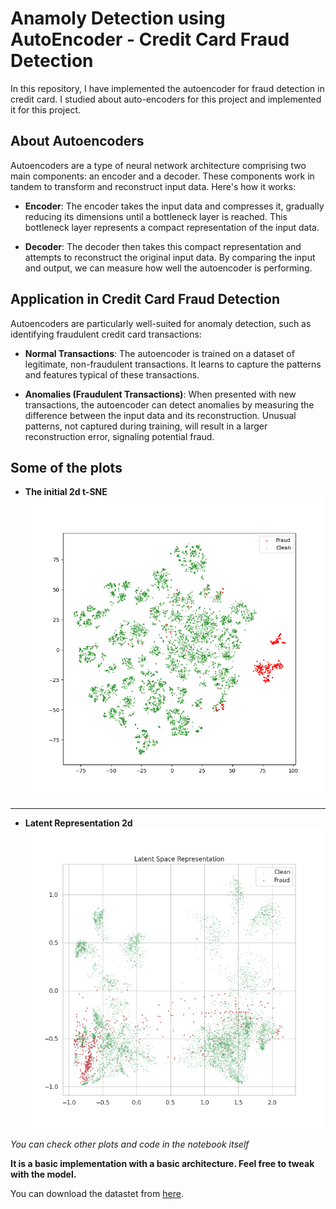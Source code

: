 # Anamoly Detection using AutoEncoder - Credit Card Fraud Detection

In this repository, I have implemented the autoencoder for fraud detection in credit card. I studied about auto-encoders for this 
project and implemented it for this project. 

## About Autoencoders
Autoencoders are a type of neural network architecture comprising two main components: an encoder and a decoder. These components work in tandem to transform and reconstruct input data. Here's how it works:

- **Encoder**: The encoder takes the input data and compresses it, gradually reducing its dimensions until a bottleneck layer is reached. This bottleneck layer represents a compact representation of the input data.

- **Decoder**: The decoder then takes this compact representation and attempts to reconstruct the original input data. By comparing the input and output, we can measure how well the autoencoder is performing.

## Application in Credit Card Fraud Detection
Autoencoders are particularly well-suited for anomaly detection, such as identifying fraudulent credit card transactions:

- **Normal Transactions**: The autoencoder is trained on a dataset of legitimate, non-fraudulent transactions. It learns to capture the patterns and features typical of these transactions.

- **Anomalies (Fraudulent Transactions)**: When presented with new transactions, the autoencoder can detect anomalies by measuring the difference between the input data and its reconstruction. Unusual patterns, not captured during training, will result in a larger reconstruction error, signaling potential fraud.

## Some of the plots
- **The initial 2d t-SNE**
![](plots/t-SNE_initial2d.png)
________
- **Latent Representation 2d**
![](plots/latent_representation_2d.png)

*You can check other plots and code in the notebook itself*

**It is a basic implementation with a basic architecture. Feel free to tweak with the model.**

You can download the datastet from [here](https://www.kaggle.com/datasets/mlg-ulb/creditcardfraud).
